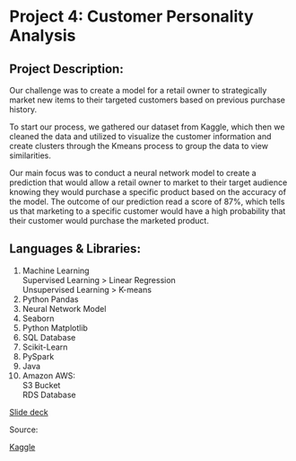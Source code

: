 # Project 4: Customer Personality Analysis

Project Description:<br>
------------------------------
Our challenge was to create a model for a retail owner to strategically market new items to their targeted customers based on previous purchase history.
<br>

To start our process, we gathered our dataset from Kaggle, which then we cleaned the data and utilized to visualize the customer information and create clusters through the Kmeans process to group the data to view similarities. <br>

Our main focus was to conduct a neural network model to create a prediction that would allow a retail owner to market to their target audience knowing they would purchase a specific product based on the accuracy of the model. The outcome of our prediction read a score of 87%, which tells us that marketing to a specific customer would have a high probability that their customer would purchase the marketed product.


Languages & Libraries:
---------------------------------------
1. Machine Learning<br>
   Supervised Learning > Linear Regression<br>
   Unsupervised Learning > K-means<br>
 2. Python Pandas<br>
 3. Neural Network Model<br>
 4. Seaborn<br>
 5. Python Matplotlib<br>
 6. SQL Database<br>
 7. Scikit-Learn<br>
 8. PySpark<br>
 9. Java<br>
 10. Amazon AWS:<br>
     S3 Bucket <br>
     RDS Database<br>



[Slide deck](https://docs.google.com/presentation/d/1vwwTFIgz67pmrubQx6RQZ5KtfuzZwYH-yXXLE7bxG0k/edit#slide=id.gd9c453428_0_16)

Source:

  [Kaggle](https://www.kaggle.com/code/roysenfeng/customer-shopping-analysis/data)
